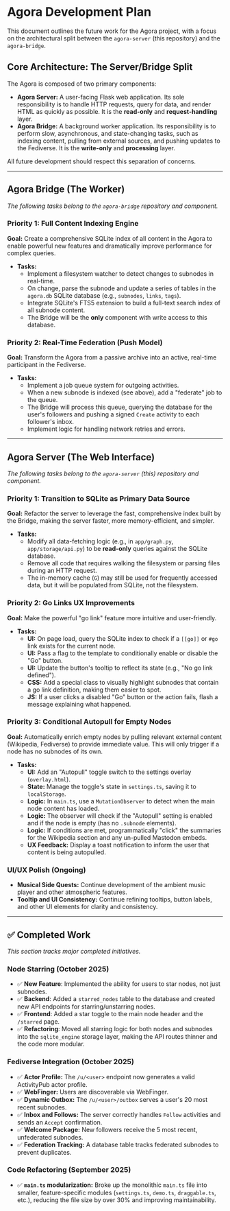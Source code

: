 # Agora Development Plan

This document outlines the future work for the Agora project, with a focus on the architectural split between the `agora-server` (this repository) and the `agora-bridge`.

## Core Architecture: The Server/Bridge Split

The Agora is composed of two primary components:

-   **Agora Server:** A user-facing Flask web application. Its sole responsibility is to handle HTTP requests, query for data, and render HTML as quickly as possible. It is the **read-only** and **request-handling** layer.
-   **Agora Bridge:** A background worker application. Its responsibility is to perform slow, asynchronous, and state-changing tasks, such as indexing content, pulling from external sources, and pushing updates to the Fediverse. It is the **write-only** and **processing** layer.

All future development should respect this separation of concerns.

---

## Agora Bridge (The Worker)

*The following tasks belong to the `agora-bridge` repository and component.*

### Priority 1: Full Content Indexing Engine

**Goal:** Create a comprehensive SQLite index of all content in the Agora to enable powerful new features and dramatically improve performance for complex queries.

-   **Tasks:**
    -   Implement a filesystem watcher to detect changes to subnodes in real-time.
    -   On change, parse the subnode and update a series of tables in the `agora.db` SQLite database (e.g., `subnodes`, `links`, `tags`).
    -   Integrate SQLite's FTS5 extension to build a full-text search index of all subnode content.
    -   The Bridge will be the **only** component with write access to this database.

### Priority 2: Real-Time Federation (Push Model)

**Goal:** Transform the Agora from a passive archive into an active, real-time participant in the Fediverse.

-   **Tasks:**
    -   Implement a job queue system for outgoing activities.
    -   When a new subnode is indexed (see above), add a "federate" job to the queue.
    -   The Bridge will process this queue, querying the database for the user's followers and pushing a signed `Create` activity to each follower's inbox.
    -   Implement logic for handling network retries and errors.

---

## Agora Server (The Web Interface)

*The following tasks belong to the `agora-server` (this) repository and component.*

### Priority 1: Transition to SQLite as Primary Data Source

**Goal:** Refactor the server to leverage the fast, comprehensive index built by the Bridge, making the server faster, more memory-efficient, and simpler.

-   **Tasks:**
    -   Modify all data-fetching logic (e.g., in `app/graph.py`, `app/storage/api.py`) to be **read-only** queries against the SQLite database.
    -   Remove all code that requires walking the filesystem or parsing files during an HTTP request.
    -   The in-memory cache (`G`) may still be used for frequently accessed data, but it will be populated from SQLite, not the filesystem.

### Priority 2: Go Links UX Improvements

**Goal:** Make the powerful "go link" feature more intuitive and user-friendly.

-   **Tasks:**
    -   **UI:** On page load, query the SQLite index to check if a `[[go]]` or `#go` link exists for the current node.
    -   **UI:** Pass a flag to the template to conditionally enable or disable the "Go" button.
    -   **UI:** Update the button's tooltip to reflect its state (e.g., "No go link defined").
    -   **CSS:** Add a special class to visually highlight subnodes that contain a go link definition, making them easier to spot.
    -   **JS:** If a user clicks a disabled "Go" button or the action fails, flash a message explaining what happened.

### Priority 3: Conditional Autopull for Empty Nodes

**Goal:** Automatically enrich empty nodes by pulling relevant external content (Wikipedia, Fediverse) to provide immediate value. This will only trigger if a node has no subnodes of its own.

-   **Tasks:**
    -   **UI:** Add an "Autopull" toggle switch to the settings overlay (`overlay.html`).
    -   **State:** Manage the toggle's state in `settings.ts`, saving it to `localStorage`.
    -   **Logic:** In `main.ts`, use a `MutationObserver` to detect when the main node content has loaded.
    -   **Logic:** The observer will check if the "Autopull" setting is enabled and if the node is empty (has no `.subnode` elements).
    -   **Logic:** If conditions are met, programmatically "click" the summaries for the Wikipedia section and any un-pulled Mastodon embeds.
    -   **UX Feedback:** Display a toast notification to inform the user that content is being autopulled.

### UI/UX Polish (Ongoing)

-   **Musical Side Quests:** Continue development of the ambient music player and other atmospheric features.
-   **Tooltip and UI Consistency:** Continue refining tooltips, button labels, and other UI elements for clarity and consistency.

---

## ✅ Completed Work

*This section tracks major completed initiatives.*

### Node Starring (October 2025)
-   ✅ **New Feature**: Implemented the ability for users to star nodes, not just subnodes.
-   ✅ **Backend**: Added a `starred_nodes` table to the database and created new API endpoints for starring/unstarring nodes.
-   ✅ **Frontend**: Added a star toggle to the main node header and the `/starred` page.
-   ✅ **Refactoring**: Moved all starring logic for both nodes and subnodes into the `sqlite_engine` storage layer, making the API routes thinner and the code more modular.

### Fediverse Integration (October 2025)
-   ✅ **Actor Profile:** The `/u/<user>` endpoint now generates a valid ActivityPub actor profile.
-   ✅ **WebFinger:** Users are discoverable via WebFinger.
-   ✅ **Dynamic Outbox:** The `/u/<user>/outbox` serves a user's 20 most recent subnodes.
-   ✅ **Inbox and Follows:** The server correctly handles `Follow` activities and sends an `Accept` confirmation.
-   ✅ **Welcome Package:** New followers receive the 5 most recent, unfederated subnodes.
-   ✅ **Federation Tracking:** A database table tracks federated subnodes to prevent duplicates.

### Code Refactoring (September 2025)
-   ✅ **`main.ts` modularization:** Broke up the monolithic `main.ts` file into smaller, feature-specific modules (`settings.ts`, `demo.ts`, `draggable.ts`, etc.), reducing the file size by over 30% and improving maintainability.